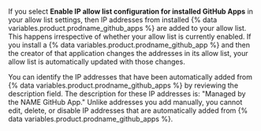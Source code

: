 If you select **Enable IP allow list configuration for installed GitHub Apps** in your allow list settings, then IP addresses from installed {% data variables.product.prodname_github_apps %} are added to your allow list. This happens irrespective of whether your allow list is currently enabled. If you install a {% data variables.product.prodname_github_app %} and then the creator of that application changes the addresses in its allow list, your allow list is automatically updated with those changes.

You can identify the IP addresses that have been automatically added from {% data variables.product.prodname_github_apps %} by reviewing the description field. The description for these IP addresses is: "Managed by the NAME GitHub App." Unlike addresses you add manually, you cannot edit, delete, or disable IP addresses that are automatically added from {% data variables.product.prodname_github_apps %}.
